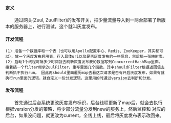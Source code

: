 #### 定义
&emsp;&emsp;通过网关(Zuul, ZuulFilter)的发布开关，把少量流量导入到一两台部署了新版本的服务器上，进行测试，这个就叫灰度发布。
    
#### 开发流程
    (1) 准备一个数据库和一个表（也可以用Apollo配置中心、Redis、ZooKeeper，其实都可以），放一个灰度发布启用表，存入具体uri以及是否灰度发布的一些信息，然后搞一张映射表。
    (2) 启动1个线程每隔多少时间就去刷新灰度发布表的数据写到ConcurrentHashMap里面。 接着搞一个filter继承ZuulFilter，重写里面几个函数，其中shouldFilter根据返回值去判断执不执行run。 因此再should里面遍历map去看这次请求是否有开启灰度发布，如果有就执行run里面的逻辑，就自定义一些分发逻辑，这里用的时通过version去判断和分发。
    
#### 发布流程
&emsp;&emsp;首先通过后台系统更改灰度发布标识，后台线程更新了map后，就会去执行根据version分发的策略，将少部分流量分发到new的服务上，然后监控和
对应的后台，如果没问题，就更改为current，全线上线，最后将灰度发布表示改回来。
